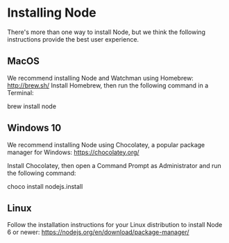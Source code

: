 # Installing Node

There's more than one way to install Node, but we think the following instructions provide the best user experience.

## MacOS

We recommend installing Node and Watchman using Homebrew: http://brew.sh/
Install Homebrew, then run the following command in a Terminal:

  brew install node

## Windows 10

We recommend installing Node using Chocolatey, a popular package manager for Windows: https://chocolatey.org/

Install Chocolatey, then open a Command Prompt as Administrator and run the following command:

  choco install nodejs.install

## Linux

Follow the installation instructions for your Linux distribution to install Node 6 or newer: https://nodejs.org/en/download/package-manager/
